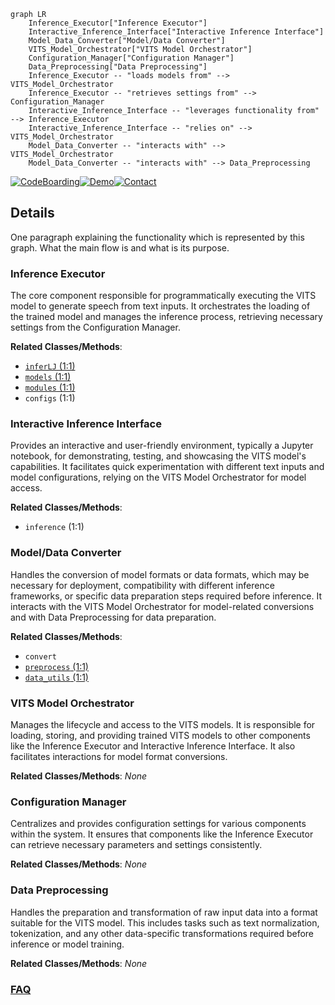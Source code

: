 ```mermaid
graph LR
    Inference_Executor["Inference Executor"]
    Interactive_Inference_Interface["Interactive Inference Interface"]
    Model_Data_Converter["Model/Data Converter"]
    VITS_Model_Orchestrator["VITS Model Orchestrator"]
    Configuration_Manager["Configuration Manager"]
    Data_Preprocessing["Data Preprocessing"]
    Inference_Executor -- "loads models from" --> VITS_Model_Orchestrator
    Inference_Executor -- "retrieves settings from" --> Configuration_Manager
    Interactive_Inference_Interface -- "leverages functionality from" --> Inference_Executor
    Interactive_Inference_Interface -- "relies on" --> VITS_Model_Orchestrator
    Model_Data_Converter -- "interacts with" --> VITS_Model_Orchestrator
    Model_Data_Converter -- "interacts with" --> Data_Preprocessing
```

[![CodeBoarding](https://img.shields.io/badge/Generated%20by-CodeBoarding-9cf?style=flat-square)](https://github.com/CodeBoarding/CodeBoarding)[![Demo](https://img.shields.io/badge/Try%20our-Demo-blue?style=flat-square)](https://www.codeboarding.org/demo)[![Contact](https://img.shields.io/badge/Contact%20us%20-%20contact@codeboarding.org-lightgrey?style=flat-square)](mailto:contact@codeboarding.org)

## Details

One paragraph explaining the functionality which is represented by this graph. What the main flow is and what is its purpose.

### Inference Executor
The core component responsible for programmatically executing the VITS model to generate speech from text inputs. It orchestrates the loading of the trained model and manages the inference process, retrieving necessary settings from the Configuration Manager.


**Related Classes/Methods**:

- <a href="https://github.com/YashSonkar-PhD-CSE/vits/blob/main/inferLJ.py#L1-L1" target="_blank" rel="noopener noreferrer">`inferLJ` (1:1)</a>
- <a href="https://github.com/YashSonkar-PhD-CSE/vits/blob/main/models.py#L1-L1" target="_blank" rel="noopener noreferrer">`models` (1:1)</a>
- <a href="https://github.com/YashSonkar-PhD-CSE/vits/blob/main/modules.py#L1-L1" target="_blank" rel="noopener noreferrer">`modules` (1:1)</a>
- `configs` (1:1)


### Interactive Inference Interface
Provides an interactive and user-friendly environment, typically a Jupyter notebook, for demonstrating, testing, and showcasing the VITS model's capabilities. It facilitates quick experimentation with different text inputs and model configurations, relying on the VITS Model Orchestrator for model access.


**Related Classes/Methods**:

- `inference` (1:1)


### Model/Data Converter
Handles the conversion of model formats or data formats, which may be necessary for deployment, compatibility with different inference frameworks, or specific data preparation steps required before inference. It interacts with the VITS Model Orchestrator for model-related conversions and with Data Preprocessing for data preparation.


**Related Classes/Methods**:

- `convert`
- <a href="https://github.com/YashSonkar-PhD-CSE/vits/blob/main/preprocess.py#L1-L1" target="_blank" rel="noopener noreferrer">`preprocess` (1:1)</a>
- <a href="https://github.com/YashSonkar-PhD-CSE/vits/blob/main/data_utils.py#L1-L1" target="_blank" rel="noopener noreferrer">`data_utils` (1:1)</a>


### VITS Model Orchestrator
Manages the lifecycle and access to the VITS models. It is responsible for loading, storing, and providing trained VITS models to other components like the Inference Executor and Interactive Inference Interface. It also facilitates interactions for model format conversions.


**Related Classes/Methods**: _None_

### Configuration Manager
Centralizes and provides configuration settings for various components within the system. It ensures that components like the Inference Executor can retrieve necessary parameters and settings consistently.


**Related Classes/Methods**: _None_

### Data Preprocessing
Handles the preparation and transformation of raw input data into a format suitable for the VITS model. This includes tasks such as text normalization, tokenization, and any other data-specific transformations required before inference or model training.


**Related Classes/Methods**: _None_



### [FAQ](https://github.com/CodeBoarding/GeneratedOnBoardings/tree/main?tab=readme-ov-file#faq)